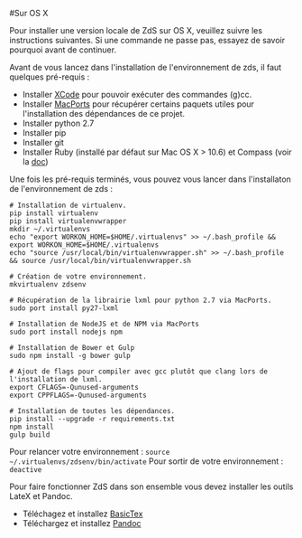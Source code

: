 #Sur OS X

Pour installer une version locale de ZdS sur OS X, veuillez suivre les instructions suivantes.
Si une commande ne passe pas, essayez de savoir pourquoi avant de continuer.

Avant de vous lancez dans l'installation de l'environnement de zds, il faut quelques pré-requis :
* Installer [XCode](https://itunes.apple.com/us/app/xcode/id497799835?ls=1&mt=12) pour pouvoir exécuter des commandes (g)cc.
* Installer [MacPorts](http://www.macports.org/) pour récupérer certains paquets utiles pour l'installation des dépendances de ce projet.
* Installer python 2.7
* Installer pip
* Installer git
* Installer Ruby (installé par défaut sur Mac OS X > 10.6) et Compass (voir la [doc](gulp.md#installer-compass))

Une fois les pré-requis terminés, vous pouvez vous lancer dans l'installaton de l'environnement de zds :
```console
# Installation de virtualenv.
pip install virtualenv
pip install virtualenvwrapper
mkdir ~/.virtualenvs
echo "export WORKON_HOME=$HOME/.virtualenvs" >> ~/.bash_profile && export WORKON_HOME=$HOME/.virtualenvs
echo "source /usr/local/bin/virtualenvwrapper.sh" >> ~/.bash_profile && source /usr/local/bin/virtualenvwrapper.sh

# Création de votre environnement.
mkvirtualenv zdsenv

# Récupération de la librairie lxml pour python 2.7 via MacPorts.
sudo port install py27-lxml

# Installation de NodeJS et de NPM via MacPorts
sudo port install nodejs npm

# Installation de Bower et Gulp
sudo npm install -g bower gulp

# Ajout de flags pour compiler avec gcc plutôt que clang lors de l'installation de lxml.
export CFLAGS=-Qunused-arguments
export CPPFLAGS=-Qunused-arguments

# Installation de toutes les dépendances.
pip install --upgrade -r requirements.txt
npm install
gulp build
```

Pour relancer votre environnement : `source ~/.virtualenvs/zdsenv/bin/activate`
Pour sortir de votre environnement : `deactive`

Pour faire fonctionner ZdS dans son ensemble vous devez installer les outils LateX et Pandoc.

- Téléchagez et installez [BasicTex](http://www.tug.org/mactex/morepackages.html)
- Téléchargez et installez [Pandoc](https://github.com/jgm/pandoc/releases)